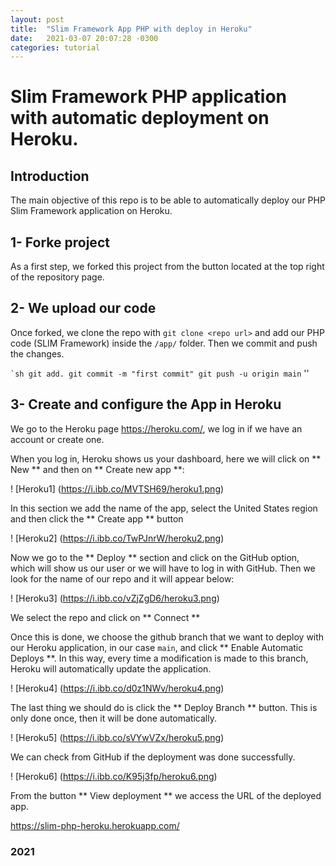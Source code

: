 ```yaml
---
layout: post
title:  "Slim Framework App PHP with deploy in Heroku"
date:   2021-03-07 20:07:28 -0300
categories: tutorial
---
```

Slim Framework PHP application with automatic deployment on Heroku.
==============================

## Introduction
The main objective of this repo is to be able to automatically deploy our PHP Slim Framework application on Heroku.

## 1- Forke project
As a first step, we forked this project from the button located at the top right of the repository page.

## 2- We upload our code
Once forked, we clone the repo with `git clone <repo url>` and add our PHP code (SLIM Framework) inside the `/app/` folder.
Then we commit and push the changes.

`` `sh
git add.
git commit -m "first commit"
git push -u origin main
`` ''

## 3- Create and configure the App in Heroku

We go to the Heroku page https://heroku.com/, we log in if we have an account or create one.

When you log in, Heroku shows us your dashboard, here we will click on ** New ** and then on ** Create new app **:

! [Heroku1] (https://i.ibb.co/MVTSH69/heroku1.png)

In this section we add the name of the app, select the United States region and then click the ** Create app ** button

! [Heroku2] (https://i.ibb.co/TwPJnrW/heroku2.png)

Now we go to the ** Deploy ** section and click on the GitHub option, which will show us our user or we will have to log in with GitHub. Then we look for the name of our repo and it will appear below:

! [Heroku3] (https://i.ibb.co/vZjZgD6/heroku3.png)

We select the repo and click on ** Connect **

Once this is done, we choose the github branch that we want to deploy with our Heroku application, in our case `main`, and click ** Enable Automatic Deploys **. In this way, every time a modification is made to this branch, Heroku will automatically update the application.

! [Heroku4] (https://i.ibb.co/d0z1NWv/heroku4.png)

The last thing we should do is click the ** Deploy Branch ** button. This is only done once, then it will be done automatically.

! [Heroku5] (https://i.ibb.co/sVYwVZx/heroku5.png)

We can check from GitHub if the deployment was done successfully.

! [Heroku6] (https://i.ibb.co/K95j3fp/heroku6.png)

From the button ** View deployment ** we access the URL of the deployed app.

https://slim-php-heroku.herokuapp.com/

### 2021